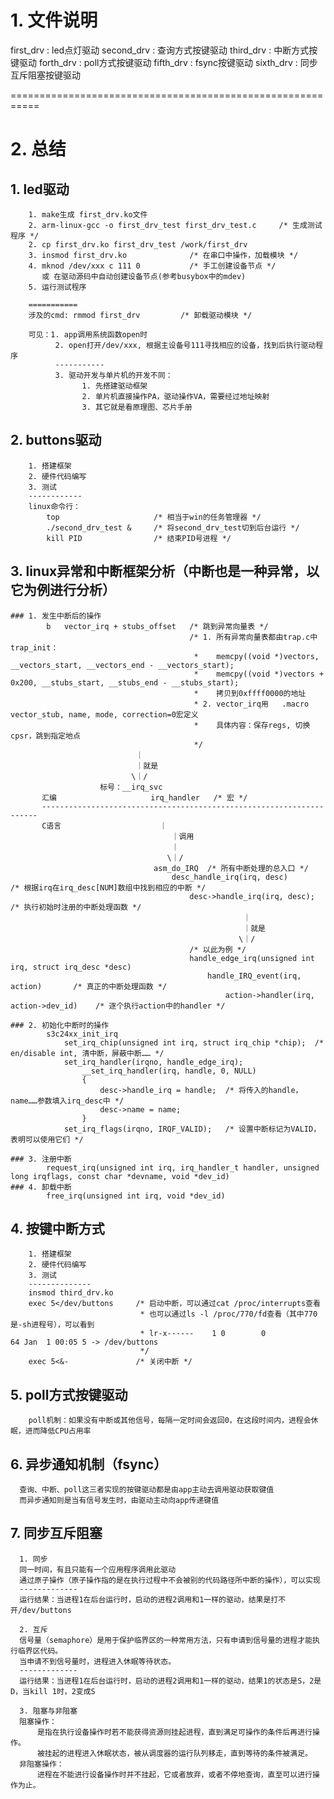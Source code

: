# 1. 文件说明

first_drv  : led点灯驱动
second_drv : 查询方式按键驱动
third_drv  : 中断方式按键驱动
forth_drv  : poll方式按键驱动
fifth_drv  : fsync按键驱动
sixth_drv  : 同步互斥阻塞按键驱动


===========================================================

# 2. 总结

## 1. led驱动
		1. make生成 first_drv.ko文件
		2. arm-linux-gcc -o first_drv_test first_drv_test.c		/* 生成测试程序 */
		2. cp first_drv.ko first_drv_test /work/first_drv
		3. insmod first_drv.ko				/* 在串口中操作，加载模块 */ 
		4. mknod /dev/xxx c 111 0			/* 手工创建设备节点 */
		   或 在驱动源码中自动创建设备节点(参考busybox中的mdev)
		5. 运行测试程序
		
		===========
		涉及的cmd: rmmod first_drv			/* 卸载驱动模块 */
		
		可见：1. app调用系统函数open时
			  2. open打开/dev/xxx, 根据主设备号111寻找相应的设备，找到后执行驱动程序
			  -----------
			  3. 驱动开发与单片机的开发不同：
					1. 先搭建驱动框架
					2. 单片机直接操作PA，驱动操作VA，需要经过地址映射
					3. 其它就是看原理图、芯片手册
## 2. buttons驱动
		1. 搭建框架
		2. 硬件代码编写
		3. 测试
		------------
		linux命令行：
			top  					/* 相当于win的任务管理器 */
			./second_drv_test &     /* 将second_drv_test切到后台运行 */
			kill PID				/* 结束PID号进程 */

## 3. linux异常和中断框架分析（中断也是一种异常，以它为例进行分析）
	### 1. 发生中断后的操作
			b	vector_irq + stubs_offset	/* 跳到异常向量表 */
											/* 1. 所有异常向量表都由trap.c中trap_init：
											 *    memcpy((void *)vectors, __vectors_start, __vectors_end - __vectors_start);
											 *    memcpy((void *)vectors + 0x200, __stubs_start, __stubs_end - __stubs_start);
											 *    拷贝到0xffff0000的地址
											 * 2. vector_irq用	.macro	vector_stub, name, mode, correction=0宏定义 
											 *    具体内容：保存regs, 切换cpsr，跳到指定地点
											 */
								｜
								｜就是
							   \｜/	
						标号：__irq_svc
           汇编					  irq_handler	/* 宏 */
           ---------------------------------------------------------------------			
           C语言						｜
										｜调用
									    ｜
									   \｜/	
									asm_do_IRQ	/* 所有中断处理的总入口 */
										desc_handle_irq(irq, desc)			/* 根据irq在irq_desc[NUM]数组中找到相应的中断 */
											desc->handle_irq(irq, desc);	/* 执行初始时注册的中断处理函数 */
														｜
														｜就是
													   \｜/	
											/* 以此为例 */
											handle_edge_irq(unsigned int irq, struct irq_desc *desc)	
												handle_IRQ_event(irq, action)		/* 真正的中断处理函数 */
													action->handler(irq, action->dev_id)	/* 逐个执行action中的handler */

	### 2. 初始化中断时的操作
			s3c24xx_init_irq
				set_irq_chip(unsigned int irq, struct irq_chip *chip);	/* en/disable int, 清中断，屏蔽中断…… */
				set_irq_handler(irqno, handle_edge_irq);
					__set_irq_handler(irq, handle, 0, NULL)
					{
						desc->handle_irq = handle;	/* 将传入的handle，name……参数填入irq_desc中 */
						desc->name = name;
					}
				set_irq_flags(irqno, IRQF_VALID);	/* 设置中断标记为VALID，表明可以使用它们 */
				
	### 3. 注册中断
			request_irq(unsigned int irq, irq_handler_t handler, unsigned long irqflags, const char *devname, void *dev_id)
	### 4. 卸载中断
			free_irq(unsigned int irq, void *dev_id)

			
## 4. 按键中断方式
		1. 搭建框架
		2. 硬件代码编写
		3. 测试
		--------------
		insmod third_drv.ko
		exec 5</dev/buttons		/* 启动中断，可以通过cat /proc/interrupts查看
								 * 也可以通过ls -l /proc/770/fd查看（其中770是-sh进程号），可以看到
								 * lr-x------    1 0        0              64 Jan  1 00:05 5 -> /dev/buttons
								 */
		exec 5<&-				/* 关闭中断 */

## 5. poll方式按键驱动
		poll机制：如果没有中断或其他信号，每隔一定时间会返回0，在这段时间内，进程会休眠，进而降低CPU占用率

## 6. 异步通知机制（fsync）
	  查询、中断、poll这三者实现的按键驱动都是由app主动去调用驱动获取键值
	  而异步通知则是当有信号发生时，由驱动主动向app传递键值

## 7. 同步互斥阻塞
	  1. 同步
	  同一时间，有且只能有一个应用程序调用此驱动
	  通过原子操作（原子操作指的是在执行过程中不会被别的代码路径所中断的操作），可以实现
	  -------------
	  运行结果：当进程1在后台运行时，启动的进程2调用和1一样的驱动，结果是打不开/dev/buttons
	
	  2. 互斥
	  信号量（semaphore）是用于保护临界区的一种常用方法，只有申请到信号量的进程才能执行临界区代码。
	  当申请不到信号量时，进程进入休眠等待状态。
	  -------------
	  运行结果：当进程1在后台运行时，启动的进程2调用和1一样的驱动，结果1的状态是S，2是D，当kill 1时，2变成S
	  
	  3. 阻塞与非阻塞
	  阻塞操作：    
	      是指在执行设备操作时若不能获得资源则挂起进程，直到满足可操作的条件后再进行操作。
		  被挂起的进程进入休眠状态，被从调度器的运行队列移走，直到等待的条件被满足。
	  非阻塞操作：  
	      进程在不能进行设备操作时并不挂起，它或者放弃，或者不停地查询，直至可以进行操作为止。





		